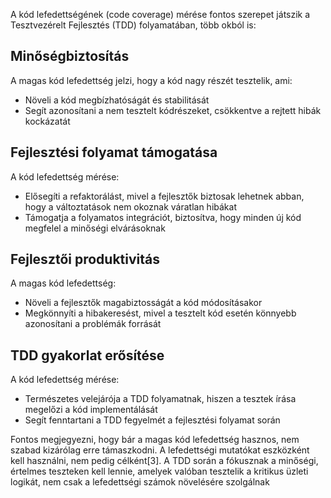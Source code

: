 A kód lefedettségének (code coverage) mérése fontos szerepet játszik a Tesztvezérelt Fejlesztés (TDD) folyamatában, több okból is:

## Minőségbiztosítás

A magas kód lefedettség jelzi, hogy a kód nagy részét tesztelik, ami:

- Növeli a kód megbízhatóságát és stabilitását
- Segít azonosítani a nem tesztelt kódrészeket, csökkentve a rejtett hibák kockázatát

## Fejlesztési folyamat támogatása

A kód lefedettség mérése:

- Elősegíti a refaktorálást, mivel a fejlesztők biztosak lehetnek abban, hogy a változtatások nem okoznak váratlan hibákat
- Támogatja a folyamatos integrációt, biztosítva, hogy minden új kód megfelel a minőségi elvárásoknak

## Fejlesztői produktivitás

A magas kód lefedettség:

- Növeli a fejlesztők magabiztosságát a kód módosításakor
- Megkönnyíti a hibakeresést, mivel a tesztelt kód esetén könnyebb azonosítani a problémák forrását

## TDD gyakorlat erősítése

A kód lefedettség mérése:

- Természetes velejárója a TDD folyamatnak, hiszen a tesztek írása megelőzi a kód implementálását
- Segít fenntartani a TDD fegyelmét a fejlesztési folyamat során

Fontos megjegyezni, hogy bár a magas kód lefedettség hasznos, nem szabad kizárólag erre támaszkodni. A lefedettségi mutatókat eszközként kell használni, nem pedig célként[3]. A TDD során a fókusznak a minőségi, értelmes teszteken kell lennie, amelyek valóban tesztelik a kritikus üzleti logikát, nem csak a lefedettségi számok növelésére szolgálnak